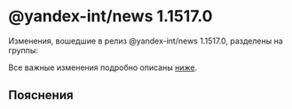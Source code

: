 # @yandex-int/news 1.1517.0

<!-- ЧЕЛОВЕЧЕСКОЕ ВСТУПЛЕНИЕ -->

Изменения, вошедшие в релиз @yandex-int/news 1.1517.0, разделены на группы:

Все важные изменения подробно описаны [ниже](#Пояснения).

## Пояснения

